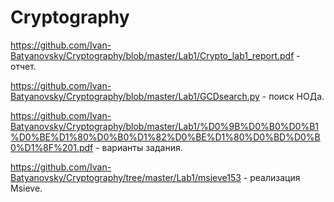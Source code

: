 # Cryptography

https://github.com/Ivan-Batyanovsky/Cryptography/blob/master/Lab1/Crypto_lab1_report.pdf - отчет.

https://github.com/Ivan-Batyanovsky/Cryptography/blob/master/Lab1/GCDsearch.py - поиск НОДа.

https://github.com/Ivan-Batyanovsky/Cryptography/blob/master/Lab1/%D0%9B%D0%B0%D0%B1%D0%BE%D1%80%D0%B0%D1%82%D0%BE%D1%80%D0%BD%D0%B0%D1%8F%201.pdf - варианты задания.

https://github.com/Ivan-Batyanovsky/Cryptography/tree/master/Lab1/msieve153 - реализация Msieve.
